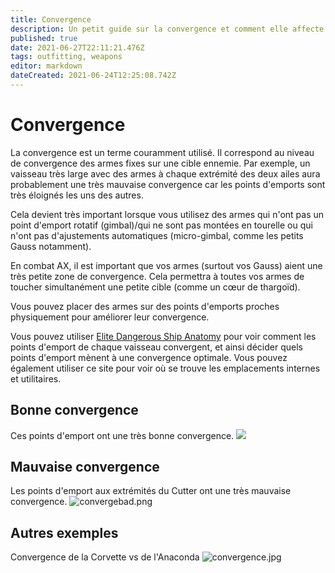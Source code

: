 ```yaml
---
title: Convergence
description: Un petit guide sur la convergence et comment elle affecte les armes fixes
published: true
date: 2021-06-27T22:11:21.476Z
tags: outfitting, weapons
editor: markdown
dateCreated: 2021-06-24T12:25:08.742Z
---
```


# Convergence

La convergence est un terme couramment utilisé. Il correspond au niveau de convergence des armes fixes sur une cible ennemie. Par exemple, un vaisseau très large avec des armes à chaque extrémité des deux ailes aura probablement une très mauvaise convergence car les points d'emports sont très éloignés les uns des autres.

Cela devient très important lorsque vous utilisez des armes qui n'ont pas un point d'emport rotatif (gimbal)/qui ne sont pas montées en tourelle ou qui n'ont pas d'ajustements automatiques (micro-gimbal, comme les petits Gauss notamment).

En combat AX, il est important que vos armes (surtout vos Gauss) aient une très petite zone de convergence. Cela permettra à toutes vos armes de toucher simultanément une petite cible (comme un cœur de thargoïd).

Vous pouvez placer des armes sur des points d'emports proches physiquement pour améliorer leur convergence.

Vous pouvez utiliser [Elite Dangerous Ship Anatomy](http://a.teall.info/edsa/) pour voir comment les points d'emport de chaque vaisseau convergent, et ainsi décider quels points d'emport mènent à une convergence optimale. Vous pouvez également utiliser ce site pour voir où se trouve les emplacements internes et utilitaires.


## Bonne convergence

Ces points d'emport ont une très bonne convergence. ![](/img/convergegood.png)

## Mauvaise convergence

Les points d'emport aux extrémités du Cutter ont une très mauvaise convergence. ![convergebad.png](/img/convergebad.png)

## Autres exemples

Convergence de la Corvette vs de l'Anaconda ![convergence.jpg](/img/convergence.jpg)
